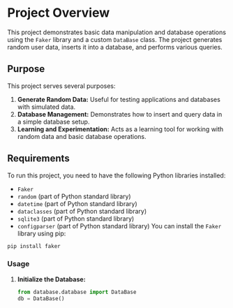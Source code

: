 # Project Overview

This project demonstrates basic data manipulation and database operations using the `Faker` library and a custom `DataBase` class. The project generates random user data, inserts it into a database, and performs various queries.

## Purpose

This project serves several purposes:

1. **Generate Random Data:** Useful for testing applications and databases with simulated data.
2. **Database Management:** Demonstrates how to insert and query data in a simple database setup.
3. **Learning and Experimentation:** Acts as a learning tool for working with random data and basic database operations.

## Requirements

To run this project, you need to have the following Python libraries installed:

- `Faker`
- `random` (part of Python standard library)
- `datetime` (part of Python standard library)
- `dataclasses` (part of Python standard library)
- `sqlite3` (part of Python standard library)
- `configparser` (part of Python standard library)
You can install the `Faker` library using pip:

```bash
pip install faker
```

### Usage
1. **Initialize the Database:**
    ```python
    from database.database import DataBase
    db = DataBase()
    ```
